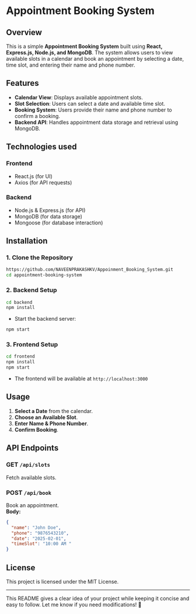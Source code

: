 # Appointment Booking System

## Overview

This is a simple **Appointment Booking System** built using **React, Express.js, Node.js, and MongoDB**. The system allows users to view available slots in a calendar and book an appointment by selecting a date, time slot, and entering their name and phone number.

## Features

- **Calendar View**: Displays available appointment slots.
- **Slot Selection**: Users can select a date and available time slot.
- **Booking System**: Users provide their name and phone number to confirm a booking.
- **Backend API**: Handles appointment data storage and retrieval using MongoDB.

## Technologies used

### Frontend

- React.js (for UI)
- Axios (for API requests)

### Backend

- Node.js & Express.js (for API)
- MongoDB (for data storage)
- Mongoose (for database interaction)

## Installation

### 1. Clone the Repository

```sh
https://github.com/NAVEENPRAKASHKV/Appoinment_Booking_System.git
cd appointment-booking-system
```

### 2. Backend Setup

```sh
cd backend
npm install
```

- Start the backend server:

```sh
npm start
```

### 3. Frontend Setup

```sh
cd frontend
npm install
npm start
```

- The frontend will be available at `http://localhost:3000`

## Usage

1. **Select a Date** from the calendar.
2. **Choose an Available Slot**.
3. **Enter Name & Phone Number**.
4. **Confirm Booking**.

## API Endpoints

### GET `/api/slots`

Fetch available slots.

### POST `/api/book`

Book an appointment.  
**Body:**

```json
{
  "name": "John Doe",
  "phone": "9876543210",
  "date": "2025-02-01",
  "timeSlot": "10:00 AM "
}
```

## License

This project is licensed under the MIT License.

---

This README gives a clear idea of your project while keeping it concise and easy to follow. Let me know if you need modifications! 🚀
